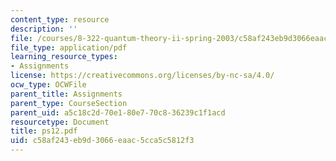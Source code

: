 ```yaml
---
content_type: resource
description: ''
file: /courses/8-322-quantum-theory-ii-spring-2003/c58af243eb9d3066eaac5cca5c5812f3_ps12.pdf
file_type: application/pdf
learning_resource_types:
- Assignments
license: https://creativecommons.org/licenses/by-nc-sa/4.0/
ocw_type: OCWFile
parent_title: Assignments
parent_type: CourseSection
parent_uid: a5c18c2d-70e1-80e7-70c8-36239c1f1acd
resourcetype: Document
title: ps12.pdf
uid: c58af243-eb9d-3066-eaac-5cca5c5812f3
---
```

